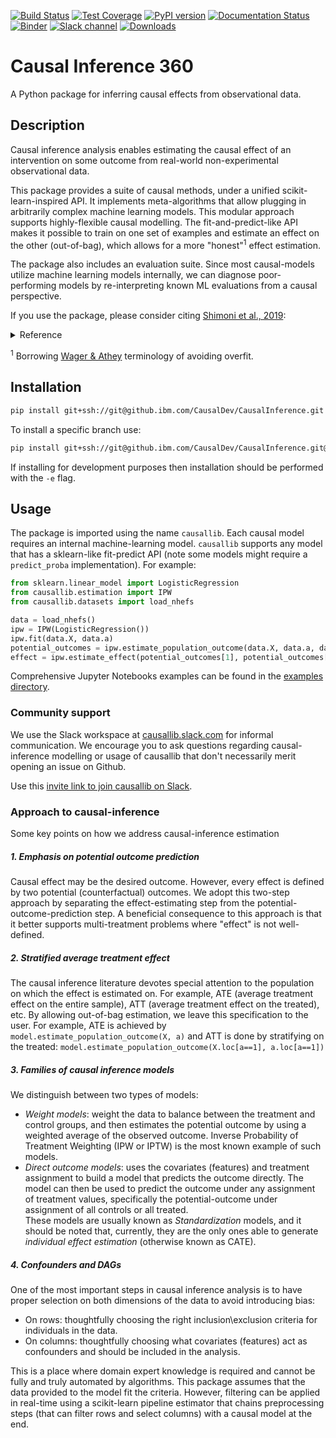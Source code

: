 [![Build Status](https://travis-ci.com/IBM/causallib.svg?&branch=master)](https://travis-ci.org/IBM/causallib)
[![Test Coverage](https://api.codeclimate.com/v1/badges/db2562e44c4a9f7280dc/test_coverage)](https://codeclimate.com/github/IBM/causallib/test_coverage)
[![PyPI version](https://badge.fury.io/py/causallib.svg)](https://badge.fury.io/py/causallib)
[![Documentation Status](https://readthedocs.org/projects/causallib/badge/?version=latest)](https://causallib.readthedocs.io/en/latest/)
[![Binder](https://mybinder.org/badge_logo.svg)](https://mybinder.org/v2/gh/IBM/causallib/HEAD)
[![Slack channel](https://img.shields.io/badge/support-slack-slack.svg?logo=slack)](https://causallib.slack.com/)
[![Downloads](https://pepy.tech/badge/causallib)](https://pepy.tech/project/causallib)
# Causal Inference 360
A Python package for inferring causal effects from observational data.

## Description
Causal inference analysis enables estimating the causal effect of 
an intervention on some outcome from real-world non-experimental observational data.  

This package provides a suite of causal methods, 
under a unified scikit-learn-inspired API.
It implements meta-algorithms that allow plugging in arbitrarily complex machine learning models. 
This modular approach supports highly-flexible causal modelling.
The fit-and-predict-like 
API makes it possible to train on one set of examples 
and estimate an effect on the other (out-of-bag),
which allows for a more "honest"<sup>1</sup> effect estimation.

The package also includes an evaluation suite. 
Since most causal-models utilize machine learning models internally, 
we can diagnose poor-performing models by re-interpreting known ML evaluations from  a causal perspective.

If you use the package, please consider citing [Shimoni et al., 2019](https://arxiv.org/abs/1906.00442):
<details>
  <summary>Reference</summary>
  
```bibtex
@article{causalevaluations,
  title={An Evaluation Toolkit to Guide Model Selection and Cohort Definition in Causal Inference},
  author={Shimoni, Yishai and Karavani, Ehud and Ravid, Sivan and Bak, Peter and Ng, Tan Hung and Alford, Sharon Hensley and Meade, Denise and Goldschmidt, Yaara},
  journal={arXiv preprint arXiv:1906.00442},
  year={2019}
}
```

-------------
</details>

<sup>1</sup> Borrowing [Wager & Athey](https://arxiv.org/abs/1510.04342) terminology of avoiding overfit.  


## Installation
```bash
pip install git+ssh://git@github.ibm.com/CausalDev/CausalInference.git
```
To install a specific branch use:
```bash
pip install git+ssh://git@github.ibm.com/CausalDev/CausalInference.git@{branch-name}#egg=causallib
```

If installing for development purposes then installation should be performed
with the `-e` flag. 

## Usage
The package is imported using the name `causallib`.
Each causal model requires an internal machine-learning model.
`causallib` supports any model that has a sklearn-like fit-predict API
(note some models might require a `predict_proba` implementation).
For example:
```Python
from sklearn.linear_model import LogisticRegression
from causallib.estimation import IPW 
from causallib.datasets import load_nhefs

data = load_nhefs()
ipw = IPW(LogisticRegression())
ipw.fit(data.X, data.a)
potential_outcomes = ipw.estimate_population_outcome(data.X, data.a, data.y)
effect = ipw.estimate_effect(potential_outcomes[1], potential_outcomes[0])
```
Comprehensive Jupyter Notebooks examples can be found in the [examples directory](examples).

### Community support
We use the Slack workspace at [causallib.slack.com](https://causallib.slack.com/) for informal communication.
We encourage you to ask questions regarding causal-inference modelling or 
usage of causallib that don't necessarily merit opening an issue on Github.  

Use this [invite link to join causallib on Slack](https://join.slack.com/t/causallib/shared_invite/zt-mwxnwe1t-htEgAXr3j3T2UeZj61gP6g). 

### Approach to causal-inference
Some key points on how we address causal-inference estimation

##### 1. Emphasis on potential outcome prediction  
Causal effect may be the desired outcome. 
However, every effect is defined by two potential (counterfactual) outcomes. 
We adopt this two-step approach by separating the effect-estimating step 
from the potential-outcome-prediction step. 
A beneficial consequence to this approach is that it better supports 
multi-treatment problems where "effect" is not well-defined.

##### 2. Stratified average treatment effect
The causal inference literature devotes special attention to the population 
on which the effect is estimated on.
For example, ATE (average treatment effect on the entire sample),
ATT (average treatment effect on the treated), etc. 
By allowing out-of-bag estimation, we leave this specification to the user.
For example, ATE is achieved by `model.estimate_population_outcome(X, a)`
and ATT is done by stratifying on the treated: `model.estimate_population_outcome(X.loc[a==1], a.loc[a==1])`

##### 3. Families of causal inference models
We distinguish between two types of models:
* *Weight models*: weight the data to balance between the treatment and control groups, 
   and then estimates the potential outcome by using a weighted average of the observed outcome. 
   Inverse Probability of Treatment Weighting (IPW or IPTW) is the most known example of such models. 
* *Direct outcome models*: uses the covariates (features) and treatment assignment to build a
   model that predicts the outcome directly. The model can then be used to predict the outcome
   under any assignment of treatment values, specifically the potential-outcome under assignment of
   all controls or all treated.  
   These models are usually known as *Standardization* models, and it should be noted that, currently,
   they are the only ones able to generate *individual effect estimation* (otherwise known as CATE).

##### 4. Confounders and DAGs
One of the most important steps in causal inference analysis is to have 
proper selection on both dimensions of the data to avoid introducing bias:
* On rows: thoughtfully choosing the right inclusion\exclusion criteria 
  for individuals in the data. 
* On columns: thoughtfully choosing what covariates (features) act as confounders 
  and should be included in the analysis.

This is a place where domain expert knowledge is required and cannot be fully and truly automated
by algorithms. 
This package assumes that the data provided to the model fit the criteria. 
However, filtering can be applied in real-time using a scikit-learn pipeline estimator
that chains preprocessing steps (that can filter rows and select columns) with a causal model at the end.

